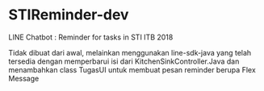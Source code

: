 # STIReminder-dev
LINE Chatbot : Reminder for tasks in STI ITB 2018

Tidak dibuat dari awal, melainkan menggunakan line-sdk-java yang telah tersedia dengan memperbarui isi dari KitchenSinkController.Java dan menambahkan class TugasUI untuk membuat pesan reminder berupa Flex Message
